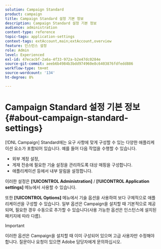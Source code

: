 ```yaml
---
solution: Campaign Standard
product: campaign
title: Campaign Standard 설정 기본 정보
description: Campaign Standard 설정 기본 정보
audience: administration
content-type: reference
topic-tags: application-settings
context-tags: extAccount,main;extAccount,overview
feature: 인스턴스 설정
role: Admin
level: Experienced
exl-id: 47ecacbf-2a6a-4f33-972a-b2e47dc0284e
source-git-commit: aeeb6b4984b3bdd974960e8c6403876fdfedd886
workflow-type: tm+mt
source-wordcount: '134'
ht-degree: 8%

---
```


# Campaign Standard 설정 기본 정보{#about-campaign-standard-settings}

[!DNL Campaign] Standard에는 요구 사항에 맞게 구성할 수 있는 다양한 애플리케이션 요소가 포함되어 있습니다. 예를 들어 다음 작업을 수행할 수 있습니다.

* 외부 계정 설정,
* 게재 전송에 필요한 기술 설정을 관리하도록 대상 매핑을 구성합니다.
* 애플리케이션 등에서 내부 알림을 설정합니다.

이러한 설정은 **[!UICONTROL Administration]** / **[!UICONTROL Application settings]** 메뉴에서 사용할 수 있습니다.

또한 **[!UICONTROL Options]** 메뉴에서 기술 옵션을 사용하여 보다 구체적으로 애플리케이션을 구성할 수 있습니다. 일부 옵션은 Campaign을 설치할 때 기본적으로 제공되며, 필요한 경우 수동으로 추가할 수 있습니다(사용 가능한 옵션은 인스턴스에 설치된 패키지에 따라 다름).

>[!IMPORTANT]
>
>이러한 옵션은 Campaign을 설치할 때 이미 구성되어 있으며 고급 사용자만 수정해야 합니다. 질문이나 요청이 있으면 Adobe 담당자에게 문의하십시오.
